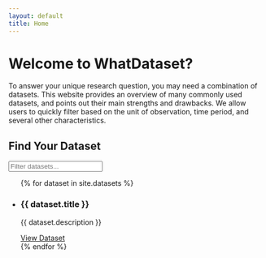 ```yaml
---
layout: default
title: Home
---
```


<h1>Welcome to WhatDataset?</h1>
<p> To answer your unique research question, you may need a combination of datasets. This website provides an overview of many commonly used datasets, and points out their main strengths and drawbacks. We allow users to quickly filter based on the unit of observation, time period, and several other characteristics. </p>

<h2> Find Your Dataset </h2>

<!-- Dataset Filter -->
<div id="dataset-filter">
  <input type="text" id="filter-input" placeholder="Filter datasets...">
  <ul id="dataset-list">
    {% for dataset in site.datasets %}
      <li class="dataset-item">
        <h3>{{ dataset.title }}</h3>
        <p>{{ dataset.description }}</p>
        <a href="{{ dataset.url }}">View Dataset</a>
      </li>
    {% endfor %}
  </ul>
</div>
